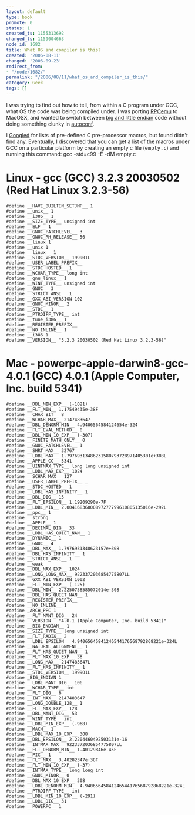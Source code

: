 ```yaml
---
layout: default
type: book
promote: 0
status: 1
created_ts: 1155313692
changed_ts: 1159004663
node_id: 1682
title: What OS and compiler is this?
created: '2006-08-11'
changed: '2006-09-23'
redirect_from:
- "/node/1682/"
permalink: "/2006/08/11/what_os_and_compiler_is_this/"
category: Geek
tags: []
---
```

I was trying to find out how to tell, from within a C program under GCC, what OS the code was being compiled under.  I was porting [RPCemu](http://b-em.bbcmicro.com/arculator/) to MacOSX, and wanted to switch between [big and little endian](http://en.wikipedia.org/wiki/Endianness) code without doing something clunky in [autoconf](http://www.gnu.org/software/autoconf/).  
<!--break-->
I [Googled](http://www.google.co.uk) for lists of pre-defined C pre-processor macros, but found didn't find any.  Eventually, I discovered that you can get a list of the macros under GCC on a particular platform by creating an empty c file (<tt>empty.c</tt>) and running this command:
    gcc -std=c99 -E -dM empty.c

#  Linux - gcc (GCC) 3.2.3 20030502 (Red Hat Linux 3.2.3-56)
    #define __HAVE_BUILTIN_SETJMP__ 1
    #define __unix__ 1
    #define __i386__ 1
    #define __SIZE_TYPE__ unsigned int
    #define __ELF__ 1
    #define __GNUC_PATCHLEVEL__ 3
    #define __GNUC_RH_RELEASE__ 56
    #define __linux 1
    #define __unix 1
    #define __linux__ 1
    #define __STDC_VERSION__ 199901L
    #define __USER_LABEL_PREFIX__ 
    #define __STDC_HOSTED__ 1
    #define __WCHAR_TYPE__ long int
    #define __gnu_linux__ 1
    #define __WINT_TYPE__ unsigned int
    #define __GNUC__ 3
    #define __STRICT_ANSI__ 1
    #define __GXX_ABI_VERSION 102
    #define __GNUC_MINOR__ 2
    #define __STDC__ 1
    #define __PTRDIFF_TYPE__ int
    #define __tune_i386__ 1
    #define __REGISTER_PREFIX__ 
    #define __NO_INLINE__ 1
    #define __i386 1
    #define __VERSION__ "3.2.3 20030502 (Red Hat Linux 3.2.3-56)"

#  Mac - powerpc-apple-darwin8-gcc-4.0.1 (GCC) 4.0.1 (Apple Computer, Inc. build 5341)
    #define __DBL_MIN_EXP__ (-1021)
    #define __FLT_MIN__ 1.17549435e-38F
    #define __CHAR_BIT__ 8
    #define __WCHAR_MAX__ 2147483647
    #define __DBL_DENORM_MIN__ 4.9406564584124654e-324
    #define __FLT_EVAL_METHOD__ 0
    #define __DBL_MIN_10_EXP__ (-307)
    #define __FINITE_MATH_ONLY__ 0
    #define __GNUC_PATCHLEVEL__ 1
    #define __SHRT_MAX__ 32767
    #define __LDBL_MAX__ 1.79769313486231580793728971405301e+308L
    #define __APPLE_CC__ 5341
    #define __UINTMAX_TYPE__ long long unsigned int
    #define __LDBL_MAX_EXP__ 1024
    #define __SCHAR_MAX__ 127
    #define __USER_LABEL_PREFIX__ _
    #define __STDC_HOSTED__ 1
    #define __LDBL_HAS_INFINITY__ 1
    #define __DBL_DIG__ 15
    #define __FLT_EPSILON__ 1.19209290e-7F
    #define __LDBL_MIN__ 2.00416836000897277799610805135016e-292L
    #define __ppc__ 1
    #define __strong 
    #define __APPLE__ 1
    #define __DECIMAL_DIG__ 33
    #define __LDBL_HAS_QUIET_NAN__ 1
    #define __DYNAMIC__ 1
    #define __GNUC__ 4
    #define __DBL_MAX__ 1.7976931348623157e+308
    #define __DBL_HAS_INFINITY__ 1
    #define __STRICT_ANSI__ 1
    #define __weak 
    #define __DBL_MAX_EXP__ 1024
    #define __LONG_LONG_MAX__ 9223372036854775807LL
    #define __GXX_ABI_VERSION 1002
    #define __FLT_MIN_EXP__ (-125)
    #define __DBL_MIN__ 2.2250738585072014e-308
    #define __DBL_HAS_QUIET_NAN__ 1
    #define __REGISTER_PREFIX__ 
    #define __NO_INLINE__ 1
    #define _ARCH_PPC 1
    #define __FLT_MANT_DIG__ 24
    #define __VERSION__ "4.0.1 (Apple Computer, Inc. build 5341)"
    #define __BIG_ENDIAN__ 1
    #define __SIZE_TYPE__ long unsigned int
    #define __FLT_RADIX__ 2
    #define __LDBL_EPSILON__ 4.94065645841246544176568792868221e-324L
    #define __NATURAL_ALIGNMENT__ 1
    #define __FLT_HAS_QUIET_NAN__ 1
    #define __FLT_MAX_10_EXP__ 38
    #define __LONG_MAX__ 2147483647L
    #define __FLT_HAS_INFINITY__ 1
    #define __STDC_VERSION__ 199901L
    #define _BIG_ENDIAN 1
    #define __LDBL_MANT_DIG__ 106
    #define __WCHAR_TYPE__ int
    #define __FLT_DIG__ 6
    #define __INT_MAX__ 2147483647
    #define __LONG_DOUBLE_128__ 1
    #define __FLT_MAX_EXP__ 128
    #define __DBL_MANT_DIG__ 53
    #define __WINT_TYPE__ int
    #define __LDBL_MIN_EXP__ (-968)
    #define __MACH__ 1
    #define __LDBL_MAX_10_EXP__ 308
    #define __DBL_EPSILON__ 2.2204460492503131e-16
    #define __INTMAX_MAX__ 9223372036854775807LL
    #define __FLT_DENORM_MIN__ 1.40129846e-45F
    #define __PIC__ 1
    #define __FLT_MAX__ 3.40282347e+38F
    #define __FLT_MIN_10_EXP__ (-37)
    #define __INTMAX_TYPE__ long long int
    #define __GNUC_MINOR__ 0
    #define __DBL_MAX_10_EXP__ 308
    #define __LDBL_DENORM_MIN__ 4.94065645841246544176568792868221e-324L
    #define __PTRDIFF_TYPE__ int
    #define __LDBL_MIN_10_EXP__ (-291)
    #define __LDBL_DIG__ 31
    #define __POWERPC__ 1

